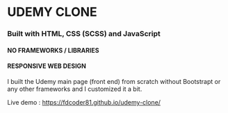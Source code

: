 # UDEMY CLONE

### Built with HTML, CSS (SCSS) and JavaScript

#### NO FRAMEWORKS / LIBRARIES

#### RESPONSIVE WEB DESIGN

I built the Udemy main page (front end) from scratch without Bootstrapt or any other frameworks and I customized it a bit.

Live demo : https://fdcoder81.github.io/udemy-clone/
